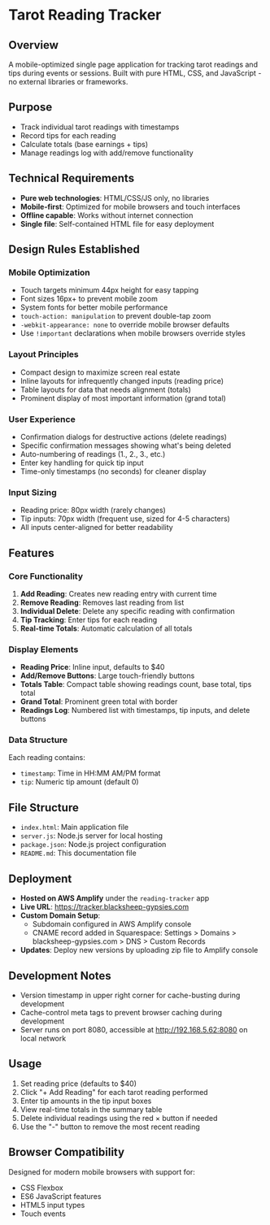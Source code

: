 # Tarot Reading Tracker

## Overview
A mobile-optimized single page application for tracking tarot readings and tips during events or sessions. Built with pure HTML, CSS, and JavaScript - no external libraries or frameworks.

## Purpose
- Track individual tarot readings with timestamps
- Record tips for each reading
- Calculate totals (base earnings + tips)
- Manage readings log with add/remove functionality

## Technical Requirements
- **Pure web technologies**: HTML/CSS/JS only, no libraries
- **Mobile-first**: Optimized for mobile browsers and touch interfaces
- **Offline capable**: Works without internet connection
- **Single file**: Self-contained HTML file for easy deployment

## Design Rules Established

### Mobile Optimization
- Touch targets minimum 44px height for easy tapping
- Font sizes 16px+ to prevent mobile zoom
- System fonts for better mobile performance
- `touch-action: manipulation` to prevent double-tap zoom
- `-webkit-appearance: none` to override mobile browser defaults
- Use `!important` declarations when mobile browsers override styles

### Layout Principles
- Compact design to maximize screen real estate
- Inline layouts for infrequently changed inputs (reading price)
- Table layouts for data that needs alignment (totals)
- Prominent display of most important information (grand total)

### User Experience
- Confirmation dialogs for destructive actions (delete readings)
- Specific confirmation messages showing what's being deleted
- Auto-numbering of readings (1., 2., 3., etc.)
- Enter key handling for quick tip input
- Time-only timestamps (no seconds) for cleaner display

### Input Sizing
- Reading price: 80px width (rarely changes)
- Tip inputs: 70px width (frequent use, sized for 4-5 characters)
- All inputs center-aligned for better readability

## Features

### Core Functionality
1. **Add Reading**: Creates new reading entry with current time
2. **Remove Reading**: Removes last reading from list
3. **Individual Delete**: Delete any specific reading with confirmation
4. **Tip Tracking**: Enter tips for each reading
5. **Real-time Totals**: Automatic calculation of all totals

### Display Elements
- **Reading Price**: Inline input, defaults to $40
- **Add/Remove Buttons**: Large touch-friendly buttons
- **Totals Table**: Compact table showing readings count, base total, tips total
- **Grand Total**: Prominent green total with border
- **Readings Log**: Numbered list with timestamps, tip inputs, and delete buttons

### Data Structure
Each reading contains:
- `timestamp`: Time in HH:MM AM/PM format
- `tip`: Numeric tip amount (default 0)

## File Structure
- `index.html`: Main application file
- `server.js`: Node.js server for local hosting
- `package.json`: Node.js project configuration
- `README.md`: This documentation file

## Deployment
- **Hosted on AWS Amplify** under the `reading-tracker` app
- **Live URL**: https://tracker.blacksheep-gypsies.com
- **Custom Domain Setup**: 
  - Subdomain configured in AWS Amplify console
  - CNAME record added in Squarespace: Settings > Domains > blacksheep-gypsies.com > DNS > Custom Records
- **Updates**: Deploy new versions by uploading zip file to Amplify console

## Development Notes
- Version timestamp in upper right corner for cache-busting during development
- Cache-control meta tags to prevent browser caching during development
- Server runs on port 8080, accessible at http://192.168.5.62:8080 on local network

## Usage
1. Set reading price (defaults to $40)
2. Click "+ Add Reading" for each tarot reading performed
3. Enter tip amounts in the tip input boxes
4. View real-time totals in the summary table
5. Delete individual readings using the red × button if needed
6. Use the "-" button to remove the most recent reading

## Browser Compatibility
Designed for modern mobile browsers with support for:
- CSS Flexbox
- ES6 JavaScript features
- HTML5 input types
- Touch events